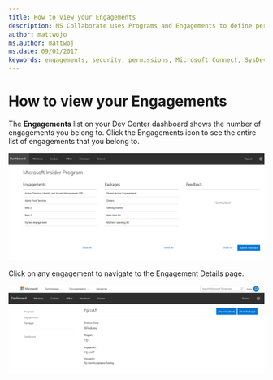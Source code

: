 ```yaml
---
title: How to view your Engagements
description: MS Collaborate uses Programs and Engagements to define permissions for users. Feedback and content is associated with engagements.  
author: mattwojo
ms.author: mattwoj
ms.date: 09/01/2017
keywords: engagements, security, permissions, Microsoft Connect, SysDev Bug, Dev Center bugs
---
```


# How to view your Engagements

The **Engagements** list on your Dev Center dashboard shows the number of engagements you belong to. Click the Engagements icon to see the entire list of engagements that you belong to.

![List of your Engagements](images/view-engagements.png)

Click on any engagement to navigate to the Engagement Details page.

![View Engagement details](images/engagement-details.png)
